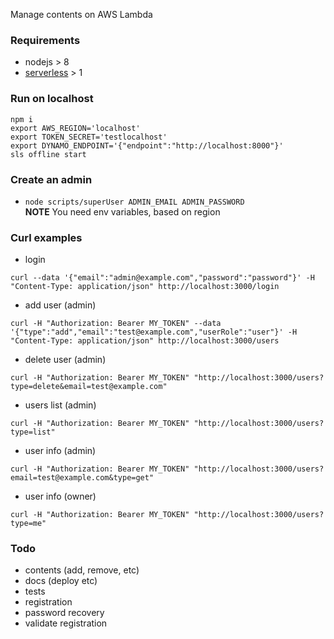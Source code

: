 Manage contents on AWS Lambda 

### Requirements
- nodejs > 8
- [serverless](https://serverless.com/) > 1

### Run on localhost
```
npm i
export AWS_REGION='localhost'
export TOKEN_SECRET='testlocalhost'
export DYNAMO_ENDPOINT='{"endpoint":"http://localhost:8000"}'
sls offline start
```

### Create an admin
- `node scripts/superUser ADMIN_EMAIL ADMIN_PASSWORD`    
**NOTE** You need env variables, based on region

### Curl examples
- login 
```
curl --data '{"email":"admin@example.com","password":"password"}' -H "Content-Type: application/json" http://localhost:3000/login
```
- add user (admin)
```
curl -H "Authorization: Bearer MY_TOKEN" --data '{"type":"add","email":"test@example.com","userRole":"user"}' -H "Content-Type: application/json" http://localhost:3000/users
```
- delete user (admin)
```
curl -H "Authorization: Bearer MY_TOKEN" "http://localhost:3000/users?type=delete&email=test@example.com"
```
- users list (admin)
```
curl -H "Authorization: Bearer MY_TOKEN" "http://localhost:3000/users?type=list"
```
- user info (admin)
```
curl -H "Authorization: Bearer MY_TOKEN" "http://localhost:3000/users?email=test@example.com&type=get"
```
- user info (owner)
```
curl -H "Authorization: Bearer MY_TOKEN" "http://localhost:3000/users?type=me"
```

### Todo
- contents (add, remove, etc)
- docs (deploy etc)
- tests
- registration
- password recovery
- validate registration